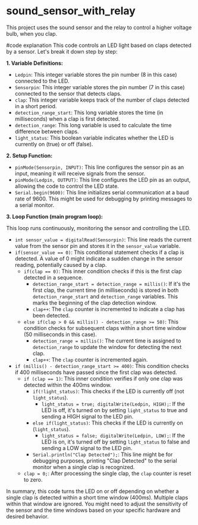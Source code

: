 # sound_sensor_with_relay
This project uses the sound sensor and the relay to control a higher voltage bulb, when you clap.

#code explanation
This code controls an LED light based on claps detected by a sensor. Let's break it down step by step:

**1. Variable Definitions:**

* `Ledpin`: This integer variable stores the pin number (8 in this case) connected to the LED.
* `Sensorpin`: This integer variable stores the pin number (7 in this case) connected to the sensor that detects claps.
* `clap`: This integer variable keeps track of the number of claps detected in a short period.
* `detection_range_start`: This long variable stores the time (in milliseconds) when a clap is first detected.
* `detection_range`: This long variable is used to calculate the time difference between claps.
* `light_status`: This boolean variable indicates whether the LED is currently on (true) or off (false).

**2. Setup Function:**

* `pinMode(Sensorpin, INPUT)`: This line configures the sensor pin as an input, meaning it will receive signals from the sensor.
* `pinMode(Ledpin, OUTPUT)`: This line configures the LED pin as an output, allowing the code to control the LED state.
* `Serial.begin(9600)`: This line initializes serial communication at a baud rate of 9600. This might be used for debugging by printing messages to a serial monitor.

**3. Loop Function (main program loop):**

This loop runs continuously, monitoring the sensor and controlling the LED.

* `int sensor_value = digitalRead(Sensorpin)`: This line reads the current value from the sensor pin and stores it in the `sensor_value` variable.
* `if(sensor_value == 0)`: This conditional statement checks if a clap is detected. A value of 0 might indicate a sudden change in the sensor reading, potentially caused by a clap.
    * `if(clap == 0)`: This inner condition checks if this is the first clap detected in a sequence.
        * `detection_range_start = detection_range = millis()`: If it's the first clap, the current time (in milliseconds) is stored in both `detection_range_start` and `detection_range` variables. This marks the beginning of the clap detection window.
        * `clap++`: The `clap` counter is incremented to indicate a clap has been detected.
    * `else if(clap > 0 && millis() - detection_range >= 50)`: This condition checks for subsequent claps within a short time window (50 milliseconds in this case).
        * `detection_range = millis()`: The current time is assigned to `detection_range` to update the window for detecting the next clap.
        * `clap++`: The `clap` counter is incremented again.
* `if (millis() - detection_range_start >= 400)`: This condition checks if 400 milliseconds have passed since the first clap was detected.
    * `if (clap == 1)`: This inner condition verifies if only one clap was detected within the 400ms window.
        * `if(!light_status)`: This checks if the LED is currently off (not `light_status`).
            * `light_status = true; digitalWrite(Ledpin, HIGH);`: If the LED is off, it's turned on by setting `light_status` to true and sending a HIGH signal to the LED pin.
        * `else if(light_status)`: This checks if the LED is currently on (`light_status`).
            * `light_status = false; digitalWrite(Ledpin, LOW);`: If the LED is on, it's turned off by setting `light_status` to false and sending a LOW signal to the LED pin.
        * `Serial.println("Clap Detected");`: This line might be for debugging purposes, printing "Clap Detected" to the serial monitor when a single clap is recognized.
    * `clap = 0;`: After processing the single clap, the `clap` counter is reset to zero.

In summary, this code turns the LED on or off depending on whether a single clap is detected within a short time window (400ms). Multiple claps within that window are ignored. You might need to adjust the sensitivity of the sensor and the time windows based on your specific hardware and desired behavior.
